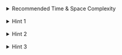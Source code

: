 <br>
<details class="hint-accordion">  
    <summary>Recommended Time & Space Complexity</summary>
    <p>
    You should aim for a solution with <code>O(m * n)</code> time and <code>O(m)</code> space, where <code>m</code> is the number of strings and <code>n</code> is the length of the longest string.
    </p>
</details>

<br>
<details class="hint-accordion">  
    <summary>Hint 1</summary>
    <p>
    A naive solution would be to sort each string and group them using a hash map. This would be an <code>O(m * nlogn)</code> solution. Though this solution is acceptable, can you think of a better way without sorting the strings?
    </p>
</details>

<br>
<details class="hint-accordion">  
    <summary>Hint 2</summary>
    <p>
    By the definition of an anagram, we only care about the frequency of each character in a string. How is this helpful in solving the problem?
    </p>
</details>

<br>
<details class="hint-accordion">  
    <summary>Hint 3</summary>
    <p>
    We can simply use an array of size <code>O(26)</code>, since the character set is <code>a</code> through <code>z</code> (<code>26</code> continuous characters), to count the frequency of each character in a string. Then, we can use this array as the key in the hash map to group the strings.
    </p>
</details>